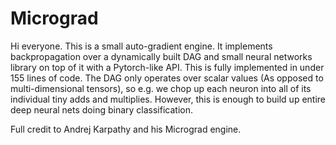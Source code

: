 # Micrograd

Hi everyone. 
This is a small auto-gradient engine. It implements backpropagation over a dynamically built DAG and small neural networks library on top of it with a Pytorch-like API. This is fully implemented in under 155 lines of code. The DAG only operates over scalar values (As opposed to multi-dimensional tensors), so e.g. we chop up each neuron into all of its individual tiny adds and multiplies. However, this is enough to build up entire deep neural nets doing binary classification.

Full credit to Andrej Karpathy and his Micrograd engine.


